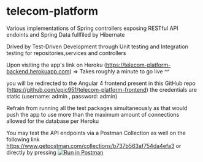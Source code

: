 # telecom-platform<br>
Various implementations of Spring controllers exposing RESTful API endoints and Spring Data fullfiled by Hibernate<br>

Drived by Test-Driven Development through Unit testing and Integration testing for repositories,services and controllers

Upon visiting the app's link on Heroku  (https://telecom-platform-backend.herokuapp.com) => Takes roughly a minute to go live ^^

you will be redirected to the Angular 4 frontend present in this GitHub repo 
(https://github.com/epic951/telecom-platform-frontend)
the credentials are static (username: admin , password: admin)<br>

Refrain from running all the test packages simultaneously as that would push the app to use more than the maximum amount of connections allowed for the database per Heroku

You may test the API endpoints via a Postman Collection as well on the following link<br>
https://www.getpostman.com/collections/b737b563af754da4efa3
or directly by pressing    [![Run in Postman](https://run.pstmn.io/button.svg)](https://app.getpostman.com/run-collection/b737b563af754da4efa3)
